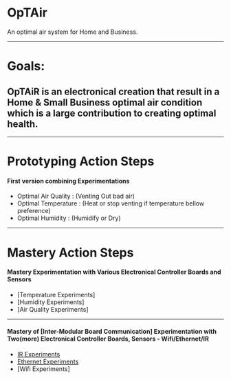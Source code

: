 # OpTAir
An optimal air system for Home and Business.


----

# Goals:
## OpTAiR is an electronical creation that result in a Home & Small Business optimal air condition which is a large contribution to creating optimal health.

----
# Prototyping Action Steps
#### First version combining Experimentations
* Optimal Air Quality : (Venting Out bad air)
* Optimal Temperature : (Heat or stop venting if temperature bellow preference)
* Optimal Humidity    : (Humidify or Dry)
----
# Mastery Action Steps
#### Mastery Experimentation with Various Electronical Controller Boards and Sensors
* [Temperature Experiments]
* [Humidity Experiments]
* [Air Quality Experiments]
----
#### Mastery of [Inter-Modular Board Communication] Experimentation with Two(more) Electronical Controller Boards, Sensors - Wifi/Ethernet/IR 
* [IR Experiments](https://github.com/GuillaumeIsabelle/OpTAir/wiki/IR-Experiments)
* [Ethernet Experiments](/OpTAir/wiki/Ethernet-Experiments)
* [Wifi Experiments]

